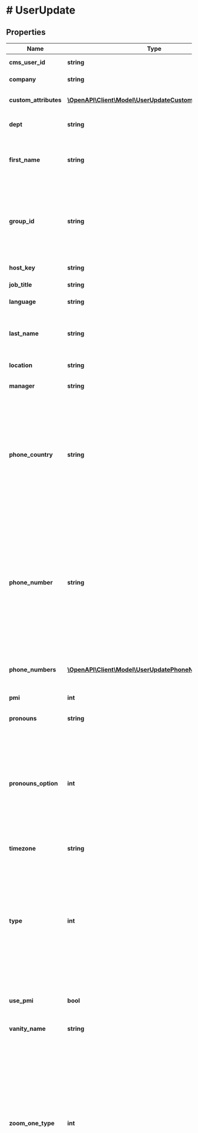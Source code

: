 # # UserUpdate

## Properties

Name | Type | Description | Notes
------------ | ------------- | ------------- | -------------
**cms_user_id** | **string** | The Kaltura user ID. | [optional]
**company** | **string** | The user&#39;s company. | [optional]
**custom_attributes** | [**\OpenAPI\Client\Model\UserUpdateCustomAttributesInner[]**](UserUpdateCustomAttributesInner.md) | The user&#39;s assigned custom attributes. | [optional]
**dept** | **string** | The user&#39;s assigned department. | [optional]
**first_name** | **string** | The user&#39;s first name. This value cannot contain more than five Chinese characters. | [optional]
**group_id** | **string** | Provide unique identifier of the group that you would like to add a [pending user](https://support.zoom.us/hc/en-us/articles/201363183-Managing-users#h_13c87a2a-ecd6-40ad-be61-a9935e660edb) to. The value of this field can be retrieved from the [**List groups**](/docs/api-reference/zoom-api/methods#operation/groups) API. | [optional]
**host_key** | **string** | The user&#39;s host key. | [optional]
**job_title** | **string** | The user&#39;s job title. | [optional]
**language** | **string** | The user&#39;s language. | [optional]
**last_name** | **string** | The user&#39;s last name. This value cannot contain more than five Chinese characters. | [optional]
**location** | **string** | The user&#39;s location. | [optional]
**manager** | **string** | The user&#39;s assigned manager. | [optional]
**phone_country** | **string** | **Note:** This field has been **deprecated** and will not be supported in the future. Use the &#x60;country&#x60; field of the &#x60;phone_numbers&#x60; object to select the phone number country.   The user&#39;s phone number [country ID](https://marketplace.zoom.us/docs/api-reference/other-references/abbreviation-lists#countries). | [optional]
**phone_number** | **string** | **Note:** This field has been **deprecated** and will not be supported in the future. Instead, use the &#x60;phone_numbers&#x60; field to assign phone numbers to a user.   The user&#39;s phone number. To update a phone number, you must also provide the &#x60;phone_country&#x60; field. | [optional]
**phone_numbers** | [**\OpenAPI\Client\Model\UserUpdatePhoneNumbersInner[]**](UserUpdatePhoneNumbersInner.md) | Information about the user&#39;s assigned phone numbers. | [optional]
**pmi** | **int** | The user&#39;s [Personal Meeting ID (PMI)](https://marketplace.zoom.us/docs/api-reference/using-zoom-apis#understanding-personal-meeting-id-pmi). | [optional]
**pronouns** | **string** | The user&#39;s pronouns. | [optional]
**pronouns_option** | **int** | The user&#39;s display pronouns setting:  * &#x60;1&#x60; — Ask the user every time they join meetings and webinars.  * &#x60;2&#x60; — Always display pronouns in meetings and webinars.  * &#x60;3&#x60; — Do not display pronouns in meetings and webinars. | [optional]
**timezone** | **string** | The user&#39;s [timezone](/docs/api-reference/other-references/abbreviation-lists#timezones) | [optional]
**type** | **int** | The type of [user](https://support.zoom.us/hc/en-us/articles/201363173-Zoom-user-types-roles):  * &#x60;1&#x60; — Basic.  * &#x60;2&#x60; — Licensed.  * &#x60;3&#x60; — On-Premise.  * &#x60;4&#x60; — No Meetings License.  * &#x60;99&#x60; — None. You can only set this value if the user was created using the &#x60;ssoCreate&#x60; value for &#x60;action&#x60; parameter in the [**Create users**](/docs/api-reference/zoom-api/methods#operation/userCreate) API. | [optional]
**use_pmi** | **bool** | Whether to use a [Personal Meeting ID (PMI)](https://marketplace.zoom.us/docs/api-reference/using-zoom-apis#understanding-personal-meeting-id-pmi) for instant meetings. | [optional] [default to false]
**vanity_name** | **string** | The user&#39;s Personal Meeting Room name. | [optional]
**zoom_one_type** | **int** | The Zoom One Bundle plan option:&lt;br&gt;&#x60;0&#x60; - Turn off Zoom United license.&lt;br&gt;&#x60;16&#x60; - Zoom One Business Plus with US/CA Unlimited.&lt;br&gt;&#x60;32&#x60; - Zoom One Business Plus with UK/IR Unlimited.&lt;br&gt;&#x60;64&#x60; - Zoom One Business Plus with AU/NZ Unlimited.&lt;br&gt;&#x60;128&#x60; - Zoom One Business Plus with Japan Unlimited. | [optional]
**plan_united_type** | **string** | The Zoom United type. The license option:  * &#x60;1&#x60; — Zoom United Pro-United with US/CA Unlimited.  * &#x60;2&#x60; — Zoom United Pro-United with UK/IR Unlimited.  * &#x60;4&#x60; — Zoom United Pro-United with AU/NZ Unlimited.  * &#x60;8&#x60; — Zoom United Pro-United with Global Select.  * &#x60;16&#x60; — Zoom United Pro-United with Zoom Phone Pro.  * &#x60;32&#x60; — Zoom United Biz-United with US/CA Unlimited.  * &#x60;64&#x60; — Zoom United Biz-United with UK/IR Unlimited.  * &#x60;128&#x60; — Zoom United Biz-United with AU/NZ Unlimited.  * &#x60;256&#x60; — Zoom United Biz-United with Global Select.  * &#x60;512&#x60; — Zoom United Biz-United with Zoom Phone Pro.  * &#x60;1024&#x60; — Zoom United Ent-United with US/CA Unlimited.  * &#x60;2048&#x60; — Zoom United Ent-United with UK/IR Unlimited.  * &#x60;4096&#x60; — Zoom United Ent-United with AU/NZ Unlimited.  * &#x60;8192&#x60; — Zoom United Ent-United with Global Select.  * &#x60;16384&#x60; — Zoom United Ent-United with Zoom Phone Pro.  * &#x60;32768&#x60; — Zoom United Pro-United with JP Unlimited.  * &#x60;65536&#x60; — Zoom United Biz-United with JP Unlimited.  * &#x60;131072&#x60; — Zoom United Ent-United with JP Unlimited.  * &#x60;none&#x60; — Turn off Zoom United type. | [optional]

[[Back to Model list]](../../README.md#models) [[Back to API list]](../../README.md#endpoints) [[Back to README]](../../README.md)
